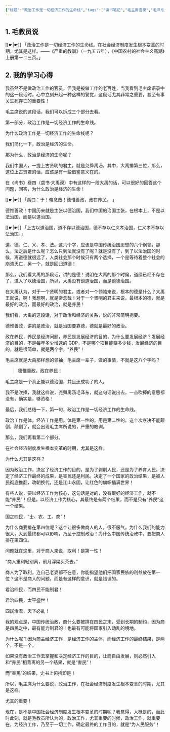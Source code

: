 ```yaml
---
{"标题":"政治工作是一切经济工作的生命线","tags":["读书笔记","毛主席语录","毛泽东思想","心得"],"创建时间":"2023-10-15 08:02","修改时间":"2023-10-15 08:02","dg-publish":true,"permalink":"/毛泽东思想学习笔记/政治工作是一切经济工作的生命线/","dgPassFrontmatter":true}
---
```



## 1. 毛教员说 

[[☛\|☛]] 「政治工作是一切经济工作的生命线。在社会经济制度发生根本变革的时期，尤其是这样。——《严重的教训》（一九五五年），《中国农村的社会主义高潮》上册第一二三页。」

## 2. 我的学习心得 

我虽然不是做政治工作的官员，但我是被做工作的老百姓，当我看到毛主席语录中的这一段话时，心中立刻升起一种这样的警觉，这段话尤其非常之重要，甚至有事关生死存亡的重要性！

毛主席说的这段话，我们可以拆成三个部分去看。

第一部分，政治工作是一切经济工作的生命线。

为什么政治工作是一切经济工作的生命线呢？

我们简化一下，政治是经济的生命。

那为什么，政治是经济的生命呢？

我们中国人，一提上古贤明的君主，就是尧舜禹汤，其中，大禹排第三位，那么，这位上古贤君的话，应该是有一些借鉴意义在的。

在《尚书》卷四（虞书·大禹谟）中有这样的一段大禹的话，可以很好的回答这个问题，回答，为什么政治是经济的生命！

[[☛\|☛]] 「禹曰：于！帝念哉！德惟善政，政在养民。 」

德惟善政！中国历来就是主张以德治国，我们中国的治国主张，在根本上，不是以法治国，而是以道治国。

[[☛\|☛]] 「上古以道治国，道不存以德治国，德不存以仁义孝治国，仁义孝不存以法治国。」

道、德、仁、义、孝、法。这六个字，应该是中国传统治国思想的六个纲领，那么，法之后是什么呢？怎么只到法就没有了呢？就是没有了，到了以法治国的时候，离道德就很远了，人类社会那个时候只有两个选择，一个是等待着整个社会的崩溃灭亡，另一个，就是回归道德！

那么，我们看大禹的那段话，讲的是德！说明在大禹的那个时候，道纲已经不存在了，进入了以德治国，所以，大禹没有谈道治国，而是谈德治国。

在大禹认为，对于一个贤明的君主，或者对一个领袖来说，根本的德是什么？大禹王就说，啊！我想啊，就是帝念哉！对于一个贤明的君主来说，最根本的德，就是最好的政治，而最好的政治，就是养民！

我们看，大禹的这段话，对于政治和经济的关系，说的非常简明扼要。

德惟善政，讲的是政治，就是治国要靠德，德就是最好的政治。

政在养民，养民是经济问题，养民是发展经济的目的，为什么要发展经济？发展经济的目的，不是每年多少增速的 GDP，不是哪个项目能赚多少钱，发展经济的目的，就是很简单，就是两个字，“养民”！

毛主席就是大禹那样想的领袖，毛主席一辈子，做的事情，不就是这八个字吗？

> **德惟善政，政在养民！**

毛主席是一个真正能以德治国，并且还成功了的人。

我不是吹捧，我就这样说，尧舜禹汤毛泽东，就这句话说出去，一点吹捧的意思都没有，确实是，够资格！

最后，我们总结一下，第一句，政治工作是一切经济工作的生命线。

政治工作是体，经济工作是用。体是第一性的，用是第二性的。这个次序决不能颠倒，颠倒了，就会出现毛主席所说的，严重的教训。

那么，我们再看第二个部分。

在社会经济制度发生根本变革的时期，尤其是这样。

为什么尤其是这样？

因为政治工作，决定了经济工作的目的，是为了剥削人民，还是为了养育人民。决定了经济工作最终的成果，是害民还是利民。决定了一个国家的政治结果，是被人民彻底推翻，改朝换代，还是江山永固，让红色的旗帜插满世界！

有些人说，要以经济工作为核心，这句话是对的，没有很好的经济工作，就不能“养民”！但是，以经济工作为核心，其最终是有两个结果，而不是只有“养民”这一个结果。

国之四民，“士、农、工、商”！

为什么商要排在第四位呢？这个让很多做商人的人，很不服气，为什么我们的能力很大，大到最终都可以影响，乃至于控制政治！为什么中国传统治政中，要把商人排在第四位。

问题就在这里，对于商人来说，取利！是第一性！

“商人重利轻别离，前月浮梁买茶去。”

商人为了取利，连自己老婆都不在意，你能指望他们把国家民族的利益放在第一位？这不是商人的问题，而是有这样的意识，就是错误的。

君治四民，而四民不能制君！

君治四民，太平盛世！

四民治君，天下必乱！

我的观点是，中国传统治政，商什么要被排在四民之末，受到长期的制约，因为商是四民之中，最有能力制君的！也最有可能将国家引入动乱的境地。

为什么呢？因为商主经济工作，是经济工作的主体，而经济工作的最终结果，是两个，不是一个。

如果没有政治工作去掌握和决定经济工作的目的，让商自由发展，则必然引入和“养民”相背离的另一个结果，就是“害民”！

而“害民”的结果，史书上俯拾即是！

所以，毛主席为什么要说，政治工作，在社会经济制度发生根本变革的时期，尤其是这样。

尤其的重要！

现在，是不是中国社会经济制度发生根本变革的时期呢？我觉得，大概是的，而此时此刻，就是毛教员所认为的，政治工作，尤其重要的时候，政治工作，就重要在，为经济工作，乃至于一切工作，确定最终的工作目的，就是“为人民服务”！









